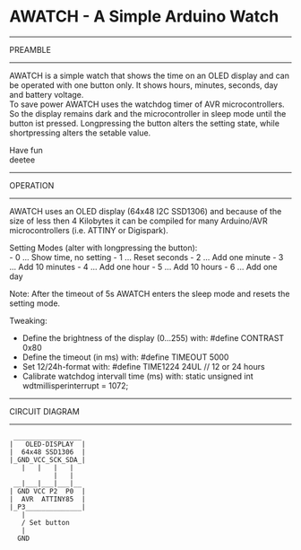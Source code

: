 # AWATCH - A Simple Arduino Watch


  ____________________
  
   PREAMBLE
  ____________________
  
  AWATCH is a simple watch that shows the time on an OLED display and can be
  operated with one button only. It shows hours, minutes, seconds, day and
  battery voltage.  
  To save power AWATCH uses the watchdog timer of AVR microcontrollers. So the
  display remains dark and the microcontroller in sleep mode until the button
  ist pressed. Longpressing the button alters the setting state, while
  shortpressing alters the setable value.  
  
  Have fun  
  deetee
  ____________________
  
  OPERATION
  ____________________
  
  AWATCH uses an OLED display (64x48 I2C SSD1306) and because of the size of
  less then 4 Kilobytes it can be compiled for many Arduino/AVR microcontrollers
  (i.e. ATTINY or Digispark).  
  
  Setting Modes (alter with longpressing the button):  
    - 0 ... Show time, no setting
    - 1 ... Reset seconds
    - 2 ... Add one minute
    - 3 ... Add 10 minutes
    - 4 ... Add one hour
    - 5 ... Add 10 hours
    - 6 ... Add one day
    
   Note: After the timeout of 5s AWATCH enters the sleep mode and resets the
         setting mode.
   
   Tweaking:
   - Define the brightness of the display (0...255) with: #define CONTRAST 0x80
   - Define the timeout (in ms) with: #define TIMEOUT 5000
   - Set 12/24h-format with: #define TIME1224 24UL // 12 or 24 hours
   - Calibrate watchdog intervall time (ms) with:
     static unsigned int wdtmillisperinterrupt = 1072;
  ____________________
   CIRCUIT DIAGRAM
  ____________________
     _________________
    |   OLED-DISPLAY  |
    |  64x48 SSD1306  |
    |_GND_VCC_SCK_SDA_|
       |   |   |   |
               |   |
     __|___|___|___|__
    | GND VCC P2  P0  |
    |  AVR  ATTINY85  |
    |_P3______________|
       |   
       / Set button   
       |
      GND
              
